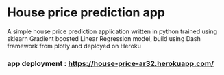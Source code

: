 # House price prediction app
A simple house price prediction application written in python trained using sklearn Gradient boosted Linear Regression model, build using Dash framework from plotly and deployed on Heroku

### app deployment : https://house-price-ar32.herokuapp.com/
